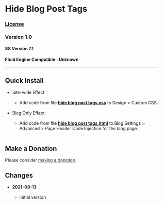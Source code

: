 # Hide Blog Post Tags

### [License][99]

### Version 1.0

#### SS Version 7.1

#### Fluid Engine Compatible : Unknown

---

## Quick Install

* Site-wide Effect
<br><br>
  * Add code from file
    **[hide blog post tags.css](hide%20blog%20post%20tags.css#L1)**
    to Design > Custom CSS.
  <br><br>
* Blog Only Effect
<br><br>
  * Add code from file
    **[hide blog post tags.html](hide%20blog%20post%20tags.html#L1)**
    to Blog Settings > Advanced > Page Header Code Injection for the blog page.
  <br><br>

## Make a Donation

Please consider
[making a donation](https://github.com/tomsWebConsulting/twcsl#make-a-donation).

## Changes

<!-- * **2021-07-01**
<br><br>
  * added code to change read more link
  * use twcsl
  * bumped version to 0.1d2
  <br><br -->
* **2021-08-13**
<br><br>
  * initial version

[99]: https://github.com/tomsWebConsulting/twcsl/blob/main/LICENSE.txt#L1
